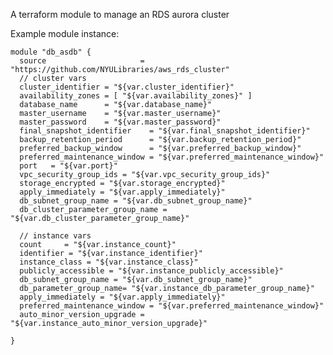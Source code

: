 
A terraform module to manage an RDS aurora cluster

Example module instance:

    module "db_asdb" { 
      source                     = "https://github.com/NYULibraries/aws_rds_cluster"
      // cluster vars
      cluster_identifier = "${var.cluster_identifier}"
      availability_zones = [ "${var.availability_zones}" ]
      database_name      = "${var.database_name}"
      master_username    = "${var.master_username}"
      master_password    = "${var.master_password}"
      final_snapshot_identifier    = "${var.final_snapshot_identifier}"
      backup_retention_period      = "${var.backup_retention_period}"
      preferred_backup_window      = "${var.preferred_backup_window}"
      preferred_maintenance_window = "${var.preferred_maintenance_window}"
      port   = "${var.port}"
      vpc_security_group_ids = "${var.vpc_security_group_ids}"
      storage_encrypted = "${var.storage_encrypted}"
      apply_immediately = "${var.apply_immediately}"
      db_subnet_group_name = "${var.db_subnet_group_name}"
      db_cluster_parameter_group_name = "${var.db_cluster_parameter_group_name}"

      // instance vars
      count     = "${var.instance_count}"
      identifier = "${var.instance_identifier}"
      instance_class = "${var.instance_class}"
      publicly_accessible = "${var.instance_publicly_accessible}"
      db_subnet_group_name = "${var.db_subnet_group_name}"
      db_parameter_group_name= "${var.instance_db_parameter_group_name}"
      apply_immediately = "${var.apply_immediately}"
      preferred_maintenance_window = "${var.preferred_maintenance_window}"
      auto_minor_version_upgrade = "${var.instance_auto_minor_version_upgrade}"

    }


